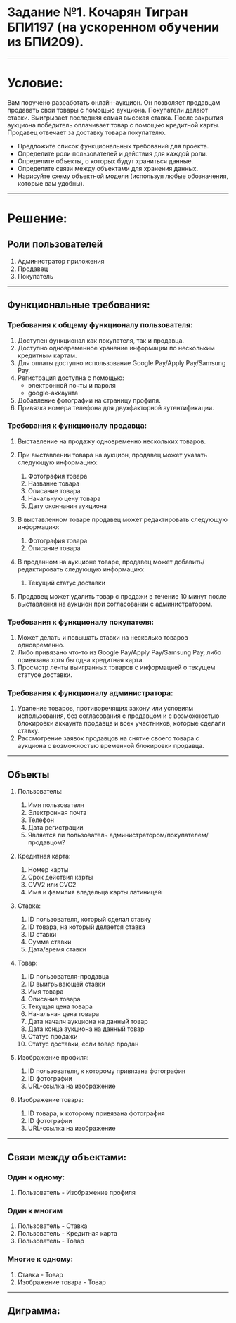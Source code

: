 # Задание №1. Кочарян Тигран БПИ197 (на ускоренном обучении из БПИ209).

---

# Условие:
Вам поручено разработать онлайн-аукцион. 
Он позволяет продавцам продавать свои товары с помощью аукциона. 
Покупатели делают ставки. Выигрывает последняя самая высокая ставка. 
После закрытия аукциона победитель оплачивает товар с помощью кредитной карты. 
Продавец отвечает за доставку товара покупателю.

* Предложите список функциональных требований для проекта.
* Определите роли пользователей и действия для каждой роли.
* Определите объекты, о которых будут храниться данные.
* Определите связи между объектами для хранения данных.
* Нарисуйте схему объектной модели (используя любые обозначения, которые вам удобны).

---

# Решение:

## Роли пользователей 
1. Администратор приложения
2. Продавец
3. Покупатель

---

## Функциональные требования:
### Требования к общему функционалу пользователя:
1. Доступен функционал как покупателя, так и продавца.
2. Доступно одновременное хранение информации по нескольким кредитным картам.
3. Для оплаты доступно использование Google Pay/Apply Pay/Samsung Pay.
4. Регистрация доступна с помощью:
	* электронной почты и пароля
	* google-аккаунта
5. Добавление фотографии на страницу профиля.
6. Привязка номера телефона для двухфакторной аутентификации.

### Требования к функционалу продавца:
1. Выставление на продажу одновременно нескольких товаров.

2. При выставлении товара на аукцион, продавец может указать следующую информацию:
    1. Фотография товара
    2. Название товара
    3. Описание товара
    4. Начальную цену товара
    5. Дату окончания аукциона

3. В выставленном товаре продавец может редактировать следующую информацию:
    1. Фотография товара
    2. Описание товара

4. В проданном на аукционе товаре, продавец может добавить/редактировать следующую информацию:
    1. Текущий статус доставки

5. Продавец может удалить товар с продажи в течение 10 минут после выставления на аукцион при согласовании с администратором.

### Требования к функционалу покупателя:
1. Может делать и повышать ставки на несколько товаров одновременно.
2. Либо привязано что-то из Google Pay/Apply Pay/Samsung Pay, либо привязана хотя бы одна кредитная карта.
3. Просмотр ленты выигранных товаров с информацией о текущем статусе доставки.

### Требования к функционалу администратора:
1. Удаление товаров, противоречящих закону или условиям использования, без согласования с продавцом и с возможностью блокировки аккаунта продавца и всех участников, которые сделали ставку.
2. Рассмотрение заявок продавцов на снятие своего товара с аукциона с возможностью временной блокировки продавца.

---

## Объекты 
1. Пользователь:
    1. Имя пользователя
    2. Электронная почта
    3. Телефон
    4. Дата регистрации
    5. Является ли пользователь администратором/покупателем/продавцом?

2. Кредитная карта:
    1. Номер карты
    2. Срок действия карты
    3. CVV2 или CVC2
    4. Имя и фамилия владельца карты латиницей

3. Ставка:
    1. ID пользователя, который сделал ставку
    2. ID товара, на который делается ставка
    3. ID ставки
    4. Сумма ставки
    5. Дата/время ставки

4. Товар:
    1. ID пользователя-продавца
    2. ID выигрывающей ставки
    3. Имя товара
    4. Описание товара
    5. Текущая цена товара
    6. Начальная цена товара
    7. Дата началч аукциона на данный товар
    8. Дата конца аукциона на данный товар
    9. Статус продажи
    10. Статус доставки, если товар продан

5. Изображение профиля:
    1. ID пользователя, к которому привязана фотография
    2. ID фотографии
    3. URL-ссылка на изображение

6. Изображение товара:
    1. ID товара, к которому привязана фотография
    2. ID фотографии
    3. URL-ссылка на изображение

---

## Связи между объектами:

### Один к одному: 
1. Пользователь - Изображение профиля

### Один к многим
1. Пользователь - Ставка
2. Пользователь - Кредитная карта
3. Пользователь - Товар

### Многие к одному:
1. Ставка - Товар
2. Изображение товара - Товар

---

## Диграмма:


